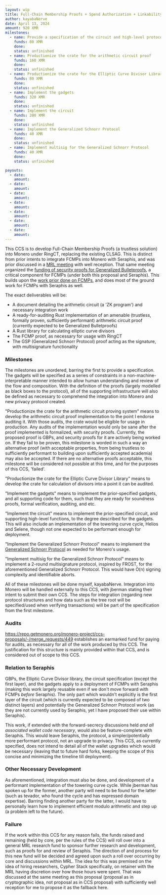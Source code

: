 ```yaml
---
layout: wip
title: Full-Chain Membership Proofs + Spend Authorization + Linkability Development CCS
author: kayabaNerve
date: April 13, 2024
amount: 920 XMR
milestones:
  - name: Provide a specification of the circuit and high-level protocol
    funds: 80 XMR
    done:
    status: unfinished
  - name: Productionize the crate for the arithmetic circuit proof
    funds: 160 XMR
    done:
    status: unfinished
  - name: Productionize the crate for the Elliptic Curve Divisor Library
    funds: 80 XMR
    done:
    status: unfinished
  - name: Implement the gadgets
    funds: 320 XMR
    done:
    status: unfinished
  - name: Implement the circuit
    funds: 200 XMR
    done:
    status: unfinished
  - name: Implement the Generalized Schnorr Protocol
    funds: 40 XMR
    done:
    status: unfinished
  - name: Implement multisig for the Generalized Schnorr Protocol
    funds: 40 XMR
    done:
    status: unfinished

payouts:
  - date:
    amount:
  - date:
    amount:
  - date:
    amount:
  - date:
    amount:
  - date:
    amount:
  - date:
    amount:
  - date:
    amount:
---
```


This CCS is to develop Full-Chain Membership Proofs (a trustless solution) into Monero under RingCT, replacing the existing CLSAG. This is distinct from prior intents to integrate FCMPs into Monero with Seraphis, and was prior discussed in a [MRL meeting](https://libera.monerologs.net/monero-research-lab/20240401) with well reception. That same meeting organized the [funding of security proofs for Generalized Bulletproofs](https://ccs.getmonero.org/proposals/cypherstack-gbp-security-proofs.html), a critical component for FCMPs (under both this proposal and Seraphis). This builds upon the [work prior done on FCMPs](https://ccs.getmonero.org/proposals/kayabaNerve-fcmp-retroactive.html), and does most of the ground work for FCMPs with Seraphis as well.

The exact deliverables will be:
- A document detailing the arithmetic circuit (a 'ZK program') and necessary integration work
- A ready-for-auditing Rust implementation of an amenable (trustless, formally proven, sufficiently performant) arithmetic circuit proof (currently expected to be Generalized Bulletproofs)
- A Rust library for calculating elliptic curve divisors
- The FCMP proof, as necessary for usage with RingCT
- The GSP (Generalized Schnorr Protocol) proof acting as the signature, with multisignature functionality

### Milestones

The milestones are unordered, barring the first to provide a specification. The gadgets will be specified as a series of constraints in a non-machine-interpretable manner intended to allow human understanding and review of the flow and composition. With the definition of the proofs (largely modelled as black boxes to the protocol), all of the supporting infrastructure will also be defined as necessary to comprehend the integration into Monero and new privacy protocol created.

"Productionize the crate for the arithmetic circuit proving system" means to develop the arithmetic circuit proof implementation to the point I endorse auditing it. With those audits, the crate would be eligible for usage in production. Any audits of the implementation would only be sane after the proof implemented is formalized, with security proofs. Currently, the proposed proof is GBPs, and security proofs for it are actively being worked on. If they fail to be proven, this milestone is worded in such a way an alternative proof (with acceptable properties, from being trustless to sufficiently performant to building upon sufficiently accepted academia) may also be accepted. If there are no alternative proofs acceptable, this milestone will be considered not possible at this time, and for the purposes of this CCS, 'failed'.

"Productionize the crate for the Elliptic Curve Divisor Library" means to develop the crate for calculation of divisors into a point it can be audited.

"Implement the gadgets" means to implement the prior-specified gadgets, and all supporting code for them, such that they are ready for soundness proofs, formal verification, auditing, and etc.

"Implement the circuit" means to implement the prior-specified circuit, and supporting high-level functions, to the degree described for the gadgets. This will also include an implementation of the towering curve cycle, Helios and Selene, though not one expected to be performant enough for deployment.

"Implement the Generalized Schnorr Protocol" means to implement the [Generalized Schnorr Protocol](https://eprint.iacr.org/2009/050.pdf) as needed for Monero's usage.

"Implement multisig for the Generalized Schnorr Protocol" means to implement a 2-round multisignature protocol, inspired by FROST, for the aforementioned Generalized Schnorr Protocol. This would have O(n) signing complexity and identifiable aborts.

All of these milestones will be done myself, kayabaNerve. Integration into Monero will be handled externally to this CCS, with jberman stating their intent to submit their own CCS. The steps for integration (regarding new protocol structures and how data such as the tree root will be specified/used when verifying transactions) will be part of the specification from the first milestone.

### Audits

https://repo.getmonero.org/monero-project/ccs-proposals/-/merge_requests/449 establishes an earmarked fund for paying for audits, as necessary for all of the work produced by this CCS. The justification for this structure is mainly provided within that CCS, and is considered out of scope to this CCS.

### Relation to Seraphis

GBPs, the Elliptic Curve Divisor library, the circuit specification (except the first layer), and the gadgets apply to a deployment of FCMPs with Seraphis (making this work largely reusable even if we don't move forward with FCMPs *before* Seraphis). The only part which wouldn't explicitly is the first layer of the circuit (which is currently expected to be composed of two distinct layers) and potentially the Generalized Schnorr Protocol work (as they are not currently used by Seraphis, yet I have proposed their use within Seraphis).

This work, if extended with the forward-secrecy discussions held *and all associated wallet code necessary*, would also be feature-complete with Seraphis. This would leave Seraphis, the protocol, a simpler/potentially more performant protocol, not an upgrade to privacy. This CCS, as currently specified, does not intend to detail all of the wallet upgrades which would be necessary (leaving that to future hard forks, keeping the scope of this concise and minimizing the timeline till deployment).

### Other Necessary Development

As aforementioned, integration must also be done, and development of a performant implementation of the towering curve cycle. While jberman has spoken up for the former, another party will need to be found for the latter (such as tevador, who found the cycle and has expressed domain expertise). Barring finding another party for the latter, I would have to personally learn how to implement efficient modulo arithmetic and step up (a problem left to the future).

### Failure

If the work within this CCS for any reason fails, the funds raised and remaining (held by core, per the rules of the CCS) will roll over into a general MRL research fund to sponsor further research and development, such as proofs for and review of Seraphis. The direction of and process for this new fund will be decided and agreed upon such a roll over occurring by core and discussions within MRL. The idea for this was premised on the idea of hiring researchers, Cypher Stack specifically, on retainer with the MRL having discretion over how those hours were spent. That was discussed at the same meeting as this proposal (proposal as in cryptographic idea, not proposal as in CCS proposal) with sufficiently well reception for me to propose it as the fallback here.
